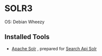 SOLR3
============

OS: Debian Wheezy

Installed Tools
---------------
* [Apache Solr](http://lucene.apache.org/solr/) , prepared for [Search Api Solr](https://www.drupal.org/project/search_api_solr)
